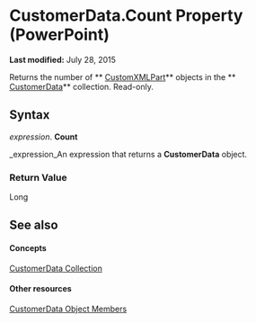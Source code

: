 
# CustomerData.Count Property (PowerPoint)

 **Last modified:** July 28, 2015

Returns the number of  ** [CustomXMLPart](http://msdn.microsoft.com/library/a4f90bac-01d6-bba4-f64b-a64e2b122cfd%28Office.15%29.aspx)** objects in the ** [CustomerData](1d658369-ea6c-6959-cd00-230dc111f765.md)** collection. Read-only.

## Syntax

 _expression_. **Count**

 _expression_An expression that returns a  **CustomerData** object.


### Return Value

Long


## See also


#### Concepts


 [CustomerData Collection](1d658369-ea6c-6959-cd00-230dc111f765.md)
#### Other resources


 [CustomerData Object Members](0ce12adb-89fe-3fbc-2b3f-0cc373c6deae.md)
